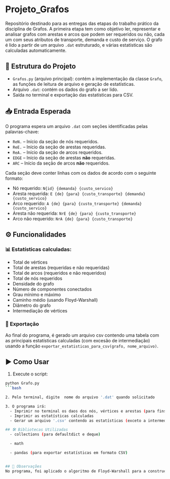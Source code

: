 # Projeto_Grafos
Repositório destinado para as entregas das etapas do trabalho prático da disciplina de Grafos. A primeira etapa tem como objetivo ler, representar e analisar grafos com arestas e arcos que podem ser requeridos ou não, cada um com seus atributos de transporte, demanda e custo de serviço. O grafo é lido a partir de um arquivo `.dat` estruturado, e várias estatísticas são calculadas automaticamente.

## 📂 Estrutura do Projeto

- `Grafos.py` (arquivo principal): contém a implementação da classe `Grafo`, as funções de leitura de arquivo e geração de estatísticas.
- Arquivo `.dat`: contém os dados do grafo a ser lido.
- Saída no terminal e exportação das estatísticas para CSV.

## 📥 Entrada Esperada

O programa espera um arquivo `.dat` com seções identificadas pelas palavras-chave:

- `ReN.` – Início da seção de nós requeridos.
- `ReE.` – Início da seção de arestas requeridas.
- `ReA.` – Início da seção de arcos requeridos.
- `EDGE` – Início da seção de arestas **não** requeridas.
- `ARC` – Início da seção de arcos **não** requeridos.

Cada seção deve conter linhas com os dados de acordo com o seguinte formato:

- Nó requerido: `N{id} {demanda} {custo_servico}`
- Aresta requerida: `E {de} {para} {custo_transporte} {demanda} {custo_servico}`
- Arco requerido: `A {de} {para} {custo_transporte} {demanda} {custo_servico}`
- Aresta não requerida: `NrE {de} {para} {custo_transporte}`
- Arco não requerido: `NrA {de} {para} {custo_transporte}`

## ⚙️ Funcionalidades

### 📊 Estatísticas calculadas:

- Total de vértices
- Total de arestas (requeridas e não requeridas)
- Total de arcos (requeridos e não requeridos)
- Total de nós requeridos
- Densidade do grafo
- Número de componentes conectados
- Grau mínimo e máximo
- Caminho médio (usando Floyd-Warshall)
- Diâmetro do grafo
- Intermediação de vértices

### 💾 Exportação

Ao final do programa, é gerado um arquivo csv contendo uma tabela com as principais estatísticas calculadas (com excesão de intermediação) usando a função `exportar_estatisticas_para_csv(grafo, nome_arquivo)`.

## ▶️ Como Usar

1. Execute o script:

```bash
python Grafo.py
```bash

2. Pelo terminal, digite  nome do arquivo '.dat' quando solicitado

3. O programa irá:
  - Imprimir no terminal os daos dos nós, vértices e arestas (para fins de depuração)
  - Imprimir as estatísticas calculadas
  - Gerar um arquivo '.csv' contendo as estatísticas (exceto a intermediação)

## 🛠️ Bibliotecas Utilizadas
  - collections (para defaultdict e deque)

  - math

  - pandas (para exportar estatísticas em formato CSV)


## 📌 Observações
No programa, foi aplicado o algoritmo de Floyd-Warshall para a construção da matriz de distâncias.
